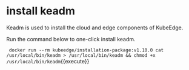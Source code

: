 # install keadm

Keadm is used to install the cloud and edge components of KubeEdge.

Run the command below to one-click install keadm.

` docker run --rm kubeedge/installation-package:v1.10.0 cat /usr/local/bin/keadm > /usr/local/bin/keadm && chmod +x /usr/local/bin/keadm`{{execute}}
